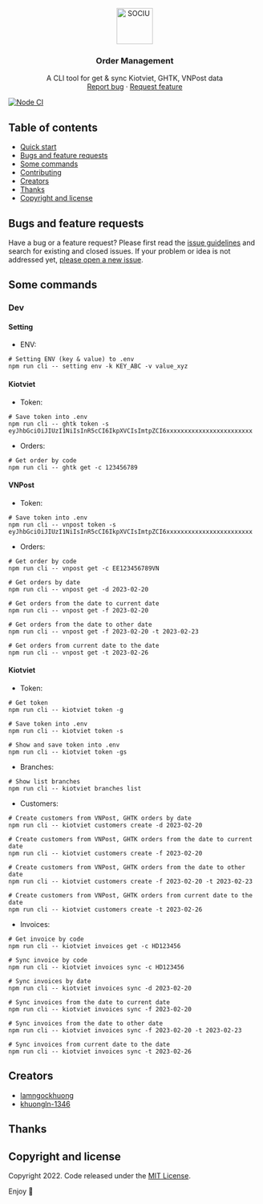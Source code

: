 <p align="center">
  <a href="https://example.com/">
    <img src="https://avatars.githubusercontent.com/u/78617814?s=72&v=4" alt="SOCIU" width=72 height=72>
  </a>

  <h3 align="center">Order Management</h3>

  <p align="center">
    A CLI tool for get & sync Kiotviet, GHTK, VNPost data
    <br>
    <a href="https://github.com/sociuvn/order-management/issues/new?labels=bug&title=New+bug+report">Report bug</a>
    ·
    <a href="https://github.com/sociuvn/order-management/issues/new?labels=feature&title=New+feature">Request feature</a>
  </p>
</p>

[![Node CI](https://github.com/sociuvn/order-management/actions/workflows/nodejs.yml/badge.svg)](https://github.com/sociuvn/order-management/actions/workflows/nodejs.yml)

## Table of contents
- [Quick start](#quick-start)
- [Bugs and feature requests](#bugs-and-feature-requests)
- [Some commands](#some-commands)
- [Contributing](#contributing)
- [Creators](#creators)
- [Thanks](#thanks)
- [Copyright and license](#copyright-and-license)

## Bugs and feature requests

Have a bug or a feature request? Please first read the [issue guidelines](https://github.com/sociuvn/order-management/blob/main/CONTRIBUTING.md) and search for existing and closed issues. If your problem or idea is not addressed yet, [please open a new issue](https://github.com/sociuvn/order-management/issues/new).
## Some commands
### Dev
#### Setting

* ENV:

```
# Setting ENV (key & value) to .env
npm run cli -- setting env -k KEY_ABC -v value_xyz
```

#### Kiotviet
* Token:

```
# Save token into .env
npm run cli -- ghtk token -s eyJhbGciOiJIUzI1NiIsInR5cCI6IkpXVCIsImtpZCI6xxxxxxxxxxxxxxxxxxxxxxxx
```

* Orders:

```console
# Get order by code
npm run cli -- ghtk get -c 123456789
```

#### VNPost

* Token:

```
# Save token into .env
npm run cli -- vnpost token -s eyJhbGciOiJIUzI1NiIsInR5cCI6IkpXVCIsImtpZCI6xxxxxxxxxxxxxxxxxxxxxxxx
```

* Orders:

```console
# Get order by code
npm run cli -- vnpost get -c EE123456789VN

# Get orders by date
npm run cli -- vnpost get -d 2023-02-20

# Get orders from the date to current date
npm run cli -- vnpost get -f 2023-02-20

# Get orders from the date to other date
npm run cli -- vnpost get -f 2023-02-20 -t 2023-02-23

# Get orders from current date to the date
npm run cli -- vnpost get -t 2023-02-26
```

#### Kiotviet

* Token:

```console
# Get token
npm run cli -- kiotviet token -g

# Save token into .env
npm run cli -- kiotviet token -s

# Show and save token into .env
npm run cli -- kiotviet token -gs
```

* Branches:

```console
# Show list branches
npm run cli -- kiotviet branches list
```

* Customers:

```console
# Create customers from VNPost, GHTK orders by date
npm run cli -- kiotviet customers create -d 2023-02-20

# Create customers from VNPost, GHTK orders from the date to current date
npm run cli -- kiotviet customers create -f 2023-02-20

# Create customers from VNPost, GHTK orders from the date to other date
npm run cli -- kiotviet customers create -f 2023-02-20 -t 2023-02-23

# Create customers from VNPost, GHTK orders from current date to the date
npm run cli -- kiotviet customers create -t 2023-02-26
```

* Invoices:

```console
# Get invoice by code
npm run cli -- kiotviet invoices get -c HD123456

# Sync invoice by code
npm run cli -- kiotviet invoices sync -c HD123456

# Sync invoices by date
npm run cli -- kiotviet invoices sync -d 2023-02-20

# Sync invoices from the date to current date
npm run cli -- kiotviet invoices sync -f 2023-02-20

# Sync invoices from the date to other date
npm run cli -- kiotviet invoices sync -f 2023-02-20 -t 2023-02-23

# Sync invoices from current date to the date
npm run cli -- kiotviet invoices sync -t 2023-02-26
```

## Creators
- [lamngockhuong](https://github.com/lamngockhuong/)
- [khuongln-1346](https://github.com/khuongln-1346/)

## Thanks


## Copyright and license

Copyright 2022. Code released under the [MIT License](https://github.com/sociuvn/order-management/blob/main/LICENSE).

Enjoy :metal:
